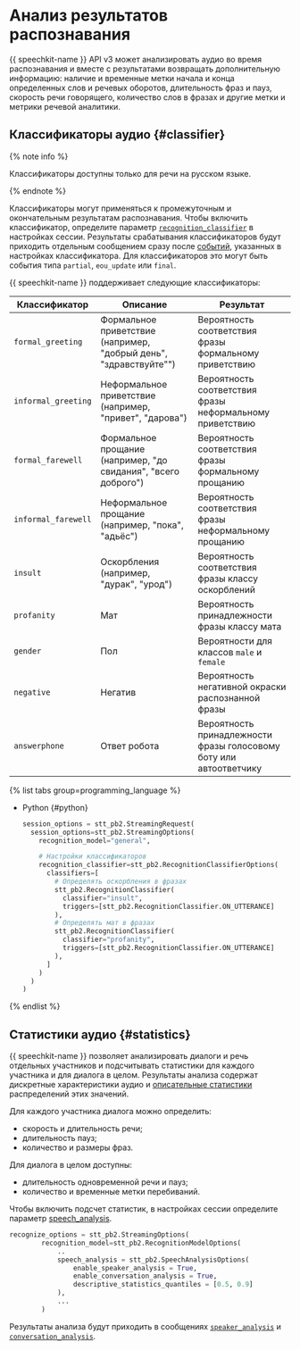 # Анализ результатов распознавания

{{ speechkit-name }} API v3 может анализировать аудио во время распознавания и вместе с результатами возвращать дополнительную информацию: наличие и временные метки начала и конца определенных слов и речевых оборотов, длительность фраз и пауз, скорость речи говорящего, количество слов в фразах и другие метки и метрики речевой аналитики.

## Классификаторы аудио {#classifier}

{% note info %}

Классификаторы доступны только для речи на русском языке.

{% endnote %}

Классификаторы могут применяться к промежуточным и окончательным результатам распознавания. Чтобы включить классификатор, определите параметр [`recognition_classifier`](../stt-v3/api-ref/grpc/Recognizer/recognizeStreaming.md#speechkit.stt.v3.RecognitionClassifierOptions) в настройках сессии. Результаты срабатывания классификаторов будут приходить отдельным сообщением сразу после [событий](../stt-v3/api-ref/grpc/Recognizer/recognizeStreaming.md#speechkit.stt.v3.StreamingResponse), указанных в настройках классификатора. Для классификаторов это могут быть события типа `partial`, `eou_update` или `final`.

{{ speechkit-name }} поддерживает следующие классификаторы:

| Классификатор | Описание | Результат |
|---|---|---|
| `formal_greeting` | Формальное приветствие (например, "добрый день", "здравствуйте"") | Вероятность соответствия фразы формальному приветствию |
| `informal_greeting` |  Неформальное приветствие (например, "привет", "дарова") | Вероятность соответствия фразы неформальному приветствию |
| `formal_farewell` | Формальное прощание (например, "до свидания", "всего доброго") | Вероятность соответствия фразы формальному прощанию |
| `informal_farewell` | Неформальное прощание (например, "пока", "адьёс") | Вероятность соответствия фразы неформальному прощанию |
| `insult` | Оскорбления (например, "дурак", "урод") | Вероятность соответствия фразы классу оскорблений |
| `profanity` | Мат | Вероятность принадлежности фразы классу мата  |
| `gender` | Пол | Вероятности для классов `male` и `female` |
| `negative` | Негатив | Вероятность негативной окраски распознанной фразы |
| `answerphone` | Ответ робота | Вероятность принадлежности фразы голосовому боту или автоответчику |

{% list tabs group=programming_language %}

- Python {#python}

  ```python
  session_options = stt_pb2.StreamingRequest(
    session_options=stt_pb2.StreamingOptions(
      recognition_model="general",

      # Настройки классификаторов
      recognition_classifier=stt_pb2.RecognitionClassifierOptions(
        classifiers=[
          # Определять оскорбления в фразах
          stt_pb2.RecognitionClassifier(
            classifier="insult",
            triggers=[stt_pb2.RecognitionClassifier.ON_UTTERANCE]
          ),
          # Определять мат в фразах
          stt_pb2.RecognitionClassifier(
            classifier="profanity",
            triggers=[stt_pb2.RecognitionClassifier.ON_UTTERANCE]
          ),
        ]
      )
    )
  )
  ```

{% endlist %}


## Статистики аудио {#statistics}

{{ speechkit-name }} позволяет анализировать диалоги и речь отдельных участников и подсчитывать статистики для каждого участника и для диалога в целом. Результаты анализа содержат дискретные характеристики аудио и [описательные статистики](../stt-v3/api-ref/grpc/Recognizer/recognizeStreaming.md#speechkit.stt.v3.DescriptiveStatistics) распределений этих значений.

Для каждого участника диалога можно определить:

* скорость и длительность речи;
* длительность пауз;
* количество и размеры фраз.

Для диалога в целом доступны:

* длительность одновременной речи и пауз;
* количество и временные метки перебиваний.

Чтобы включить подсчет статистик, в настройках сессии определите параметр [speech_analysis](../stt-v3/api-ref/grpc/Recognizer/recognizeStreaming.md#speechkit.stt.v3.SpeechAnalysisOptions).

```python
recognize_options = stt_pb2.StreamingOptions(
        recognition_model=stt_pb2.RecognitionModelOptions(
            ..
            speech_analysis = stt_pb2.SpeechAnalysisOptions(
                enable_speaker_analysis = True,
                enable_conversation_analysis = True,
                descriptive_statistics_quantiles = [0.5, 0.9]
            ),
            ...
        )
```

Результаты анализа будут приходить в сообщениях [`speaker_analysis`](../stt-v3/api-ref/grpc/Recognizer/recognizeStreaming.md#speechkit.stt.v3.SpeakerAnalysis) и [`conversation_analysis`](../stt-v3/api-ref/grpc/Recognizer/recognizeStreaming.md#speechkit.stt.v3.ConversationAnalysis).

